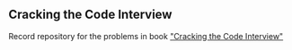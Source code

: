 Cracking the Code Interview
------------

Record repository for the problems in book ["Cracking the Code Interview"](http://www.careercup.com/book)
